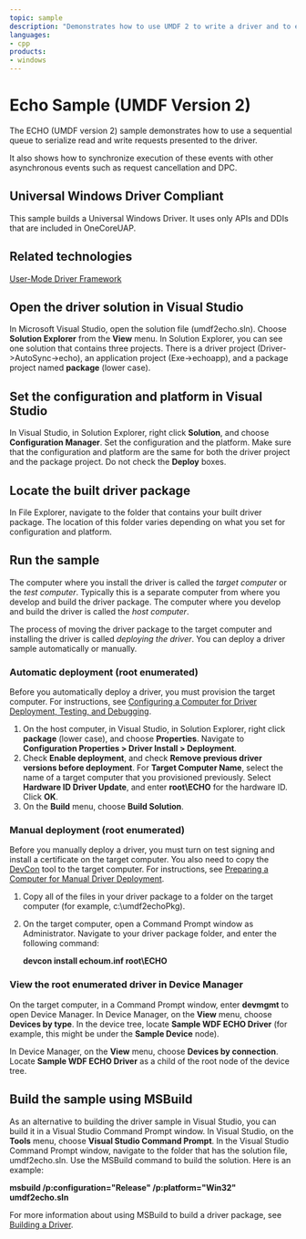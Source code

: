 ```yaml
---
topic: sample
description: "Demonstrates how to use UMDF 2 to write a driver and to employ best practices."
languages:
- cpp
products:
- windows
---
```


<!---
    name: Echo Sample (UMDF Version 2)
    platform: UMDF2
    language: cpp
    category: General WDF
    description: Demonstrates how to use UMDF 2 to write a driver and to employ best practices.  
    samplefwlink: http://go.microsoft.com/fwlink/p/?LinkId=617708
--->

# Echo Sample (UMDF Version 2)

The ECHO (UMDF version 2) sample demonstrates how to use a sequential queue to serialize read and write requests presented to the driver.

It also shows how to synchronize execution of these events with other asynchronous events such as request cancellation and DPC.

## Universal Windows Driver Compliant

This sample builds a Universal Windows Driver. It uses only APIs and DDIs that are included in OneCoreUAP.

Related technologies
--------------------

[User-Mode Driver Framework](http://msdn.microsoft.com/en-us/library/windows/hardware/ff560456)

Open the driver solution in Visual Studio
-----------------------------------------

In Microsoft Visual Studio, open the solution file (umdf2echo.sln). Choose **Solution Explorer** from the **View** menu. In Solution Explorer, you can see one solution that contains three projects. There is a driver project (Driver-\>AutoSync-\>echo), an application project (Exe-\>echoapp), and a package project named **package** (lower case).

Set the configuration and platform in Visual Studio
---------------------------------------------------

In Visual Studio, in Solution Explorer, right click **Solution**, and choose **Configuration Manager**. Set the configuration and the platform. Make sure that the configuration and platform are the same for both the driver project and the package project. Do not check the **Deploy** boxes.

Locate the built driver package
-------------------------------

In File Explorer, navigate to the folder that contains your built driver package. The location of this folder varies depending on what you set for configuration and platform.

Run the sample
--------------

The computer where you install the driver is called the *target computer* or the *test computer*. Typically this is a separate computer from where you develop and build the driver package. The computer where you develop and build the driver is called the *host computer*.

The process of moving the driver package to the target computer and installing the driver is called *deploying the driver*. You can deploy a driver sample automatically or manually.

### Automatic deployment (root enumerated)

Before you automatically deploy a driver, you must provision the target computer. For instructions, see [Configuring a Computer for Driver Deployment, Testing, and Debugging](http://msdn.microsoft.com/en-us/library/windows/hardware/).

1. On the host computer, in Visual Studio, in Solution Explorer, right click **package** (lower case), and choose **Properties**. Navigate to **Configuration Properties \> Driver Install \> Deployment**.
1. Check **Enable deployment**, and check **Remove previous driver versions before deployment**. For **Target Computer Name**, select the name of a target computer that you provisioned previously. Select **Hardware ID Driver Update**, and enter **root\\ECHO** for the hardware ID. Click **OK**.
1. On the **Build** menu, choose **Build Solution**.

### Manual deployment (root enumerated)

Before you manually deploy a driver, you must turn on test signing and install a certificate on the target computer. You also need to copy the [DevCon](http://msdn.microsoft.com/en-us/library/windows/hardware/ff544707) tool to the target computer. For instructions, see [Preparing a Computer for Manual Driver Deployment](https://docs.microsoft.com/en-us/windows-hardware/drivers/develop/preparing-a-computer-for-manual-driver-deployment).

1. Copy all of the files in your driver package to a folder on the target computer (for example, c:\\umdf2echoPkg).
1. On the target computer, open a Command Prompt window as Administrator. Navigate to your driver package folder, and enter the following command:

    **devcon install echoum.inf root\\ECHO**

### View the root enumerated driver in Device Manager

On the target computer, in a Command Prompt window, enter **devmgmt** to open Device Manager. In Device Manager, on the **View** menu, choose **Devices by type**. In the device tree, locate **Sample WDF ECHO Driver** (for example, this might be under the **Sample Device** node).

In Device Manager, on the **View** menu, choose **Devices by connection**. Locate **Sample WDF ECHO Driver** as a child of the root node of the device tree.

Build the sample using MSBuild
------------------------------

As an alternative to building the driver sample in Visual Studio, you can build it in a Visual Studio Command Prompt window. In Visual Studio, on the **Tools** menu, choose **Visual Studio Command Prompt**. In the Visual Studio Command Prompt window, navigate to the folder that has the solution file, umdf2echo.sln. Use the MSBuild command to build the solution. Here is an example:

**msbuild /p:configuration="Release" /p:platform="Win32" umdf2echo.sln**

For more information about using MSBuild to build a driver package, see [Building a Driver](http://msdn.microsoft.com/en-us/library/windows/hardware/ff554644).
